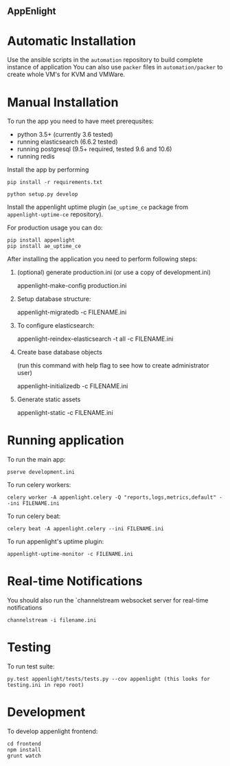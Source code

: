 AppEnlight
-----------

Automatic Installation
======================

Use the ansible scripts in the `automation` repository to build complete instance of application
You can also use `packer` files in `automation/packer` to create whole VM's for KVM and VMWare.

Manual Installation
===================

To run the app you need to have meet prerequsites:

- python 3.5+ (currently 3.6 tested)
- running elasticsearch (6.6.2 tested)
- running postgresql (9.5+ required, tested 9.6 and 10.6)
- running redis

Install the app by performing

    pip install -r requirements.txt
    
    python setup.py develop

Install the appenlight uptime plugin (`ae_uptime_ce` package from `appenlight-uptime-ce` repository).

For production usage you can do:

    pip install appenlight
    pip install ae_uptime_ce


After installing the application you need to perform following steps:

1. (optional) generate production.ini (or use a copy of development.ini)


    appenlight-make-config production.ini

2. Setup database structure:


    appenlight-migratedb -c FILENAME.ini

3. To configure elasticsearch:


    appenlight-reindex-elasticsearch -t all -c FILENAME.ini

4. Create base database objects 

   (run this command with help flag to see how to create administrator user)


    appenlight-initializedb -c FILENAME.ini

5. Generate static assets


    appenlight-static -c FILENAME.ini

Running application
===================

To run the main app:

    pserve development.ini

To run celery workers:

    celery worker -A appenlight.celery -Q "reports,logs,metrics,default" --ini FILENAME.ini

To run celery beat:

    celery beat -A appenlight.celery --ini FILENAME.ini

To run appenlight's uptime plugin:

    appenlight-uptime-monitor -c FILENAME.ini

Real-time Notifications
=======================

You should also run the `channelstream websocket server for real-time notifications

    channelstream -i filename.ini
    
Testing
=======

To run test suite:

    py.test appenlight/tests/tests.py --cov appenlight (this looks for testing.ini in repo root)


Development
===========

To develop appenlight frontend:

    cd frontend
    npm install
    grunt watch

